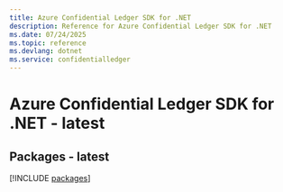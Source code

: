 ```yaml
---
title: Azure Confidential Ledger SDK for .NET
description: Reference for Azure Confidential Ledger SDK for .NET
ms.date: 07/24/2025
ms.topic: reference
ms.devlang: dotnet
ms.service: confidentialledger
---
```

# Azure Confidential Ledger SDK for .NET - latest
## Packages - latest
[!INCLUDE [packages](confidential-ledger-index.md)]